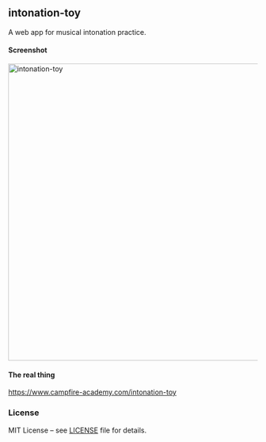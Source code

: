 ## intonation-toy

A web app for musical intonation practice.

#### Screenshot
<img width="600" alt="intonation-toy" src="https://github.com/user-attachments/assets/9d41f72d-816a-4705-a8ea-c302113c7e5d"/>

#### The real thing
https://www.campfire-academy.com/intonation-toy

### License

MIT License – see [LICENSE](LICENSE) file for details.
